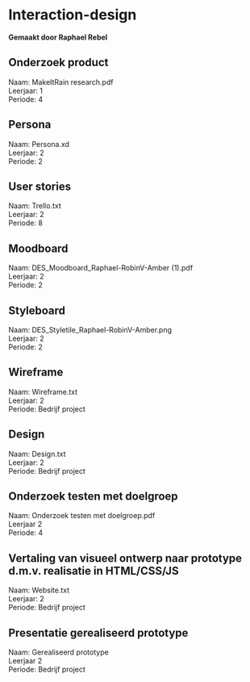 # Interaction-design
**Gemaakt door Raphael Rebel**
<br/>

## Onderzoek product
Naam: MakeItRain research.pdf  
Leerjaar: 1  
Periode: 4  

## Persona
Naam: Persona.xd  
Leerjaar: 2  
Periode: 2  

## User stories
Naam: Trello.txt  
Leerjaar: 2  
Periode: 8

## Moodboard
Naam: DES_Moodboard_Raphael-RobinV-Amber (1).pdf  
Leerjaar: 2  
Periode: 2

## Styleboard
Naam: DES_Styletile_Raphael-RobinV-Amber.png  
Leerjaar: 2  
Periode: 2  

## Wireframe
Naam: Wireframe.txt  
Leerjaar: 2  
Periode: Bedrijf project

## Design 
Naam: Design.txt  
Leerjaar: 2  
Periode: Bedrijf project

## Onderzoek testen met doelgroep
Naam: Onderzoek testen met doelgroep.pdf  
Leerjaar 2  
Periode: 4

## Vertaling van visueel ontwerp naar prototype d.m.v. realisatie in HTML/CSS/JS
Naam: Website.txt  
Leerjaar: 2  
Periode: Bedrijf project 

## Presentatie gerealiseerd prototype
Naam: Gerealiseerd prototype  
Leerjaar 2  
Periode: Bedrijf project